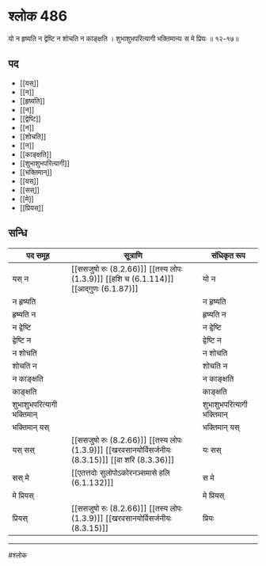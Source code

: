 # श्लोक 486

यो न हृष्यति न द्वेष्टि न शोचति न काङ्क्षति ।
शुभाशुभपरित्यागी भक्तिमान्यः स मे प्रियः ॥ १२-१७॥


## पद 

- [[यस्]]
- [[न]]
- [[हृष्यति]]
- [[न]]
- [[द्वेष्टि]]
- [[न]]
- [[शोचति]]
- [[न]]
- [[काङ्क्षति]]
- [[शुभाशुभपरित्यागी]]
- [[भक्तिमान्]]
- [[यस्]]
- [[सस्]]
- [[मे]]
- [[प्रियस्]]

## सन्धि

| पद समूह | सूत्राणि | संधिकृत रूप |
| ----- | ----- | ----- |
| यस् न |  [[ससजुषो रुः (8.2.66)]] [[तस्य लोपः (1.3.9)]] [[हशि च (6.1.114)]] [[आद्गुणः (6.1.87)]] | यो न |
| न हृष्यति |  | न हृष्यति |
| हृष्यति न |  | हृष्यति न |
| न द्वेष्टि |  | न द्वेष्टि |
| द्वेष्टि न |  | द्वेष्टि न |
| न शोचति |  | न शोचति |
| शोचति न |  | शोचति न |
| न काङ्क्षति |  | न काङ्क्षति |
| काङ्क्षति |  | काङ्क्षति |
| शुभाशुभपरित्यागी भक्तिमान् |  | शुभाशुभपरित्यागी भक्तिमान् |
| भक्तिमान् यस् |  | भक्तिमान् यस् |
| यस् सस् |  [[ससजुषो रुः (8.2.66)]] [[तस्य लोपः (1.3.9)]] [[खरवसानयोर्विसर्जनीयः (8.3.15)]] [[वा शरि (8.3.36)]] | यः सस् |
| सस् मे |  [[एतत्तदोः सुलोपोऽकोरनञ्समासे हलि (6.1.132)]] | स मे |
| मे प्रियस् |  | मे प्रियस् |
| प्रियस् |  [[ससजुषो रुः (8.2.66)]] [[तस्य लोपः (1.3.9)]] [[खरवसानयोर्विसर्जनीयः (8.3.15)]] | प्रियः |


---

#श्लोक